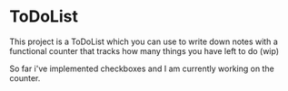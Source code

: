 # ToDoList

This project is a ToDoList which you can use to write down notes with a functional counter that tracks how many things you have left to do (wip)

So far i've implemented checkboxes and I am currently working on the counter.
